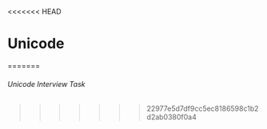 <<<<<<< HEAD
# Unicode

=======
###### Unicode Interview Task
>>>>>>> 22977e5d7df9cc5ec8186598c1b2d2ab0380f0a4
